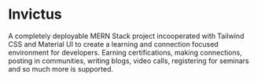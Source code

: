 # Invictus
A completely deployable MERN Stack project incooperated with Tailwind CSS and Material UI to create a learning and connection focused environment for developers. Earning certifications, making connections, posting in communities, writing blogs, video calls, registering for seminars and so much more is supported. 

